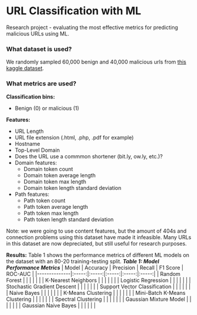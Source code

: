 # URL Classification with ML
Research project - evaluating the most effective metrics for predicting malicious URLs using ML.
### What dataset is used?
We randomly sampled 60,000 benign and 40,000 malicious urls from [this kaggle dataset](https://www.kaggle.com/datasets/sid321axn/malicious-urls-dataset/).

### What metrics are used?
**Classification bins:**
- Benign (0) or malicious (1)
  
**Features:**
- URL Length
- URL file extension (.html, .php, .pdf for example)
- Hostname
- Top-Level Domain
- Does the URL use a commmon shortener (bit.ly, ow.ly, etc.)?
- Domain features:
  * Domain token count
  * Domain token average length
  * Domain token max length
  * Domain token length standard deviation
- Path features:
  * Path token count
  * Path token average length
  * Path token max length
  * Path token length standard deviation

Note: we were going to use content features, but the amount of 404s and connection problems using this dataset have made it infeasible. Many URLs in this dataset are now depreciated, but still useful for research purposes.

**Results:**
Table 1 shows the performance metrics of different ML models on the dataset with an 80-20 training-testing split.
***Table 1: Model Performance Metrics***
| Model         | Accuracy | Precision | Recall | F1 Score | ROC-AUC |
|--------------|:-----:|:-----:|:-----:|:-----:|:-----:|
| Random Forest |  |  |  |  |  |
| K-Nearest Neighbors |  |  |  |  |  |
| Logistic Regression |  |  |  |  |  |
| Stochastic Gradient Descent |  |  |  |  |  |
| Support Vector Classification |  |  |  |  |  |
| Naive Bayes |  |  |  |  |  |
| K-Means Clustering |  |  |  |  |  |
| Mini-Batch K-Means Clustering |  |  |  |  |  |
| Spectral Clustering |  |  |  |  |  |
| Gaussian Mixture Model |  |  |  |  |  |
| Gaussian Naive Bayes |  |  |  |  |  |
